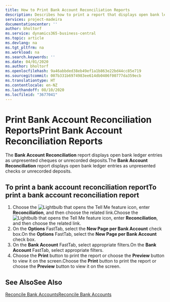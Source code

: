 ```yaml
---
title: How to Print Bank Account Reconciliation Reports
description: Describes how to print a report that displays open bank ledger entries as unpresented cheques or unrecorded deposits.
services: project-madeira
documentationcenter: ''
author: bholtorf
ms.service: dynamics365-business-central
ms.topic: article
ms.devlang: na
ms.tgt_pltfrm: na
ms.workload: na
ms.search.keywords: ''
ms.date: 04/01/2020
ms.author: bholtorf
ms.openlocfilehash: 9a46abbded38eb49ef1a1b863e22bd44cc85e719
ms.sourcegitcommit: 007b331b6974983ee614db0406f00777da359ecb
ms.translationtype: HT
ms.contentlocale: en-NZ
ms.lasthandoff: 08/10/2020
ms.locfileid: "3677041"
---
```

# <a name="print-bank-account-reconciliation-reports"></a><span data-ttu-id="6609c-103">Print Bank Account Reconciliation Reports</span><span class="sxs-lookup"><span data-stu-id="6609c-103">Print Bank Account Reconciliation Reports</span></span>
<span data-ttu-id="6609c-104">The **Bank Account Reconciliation** report displays open bank ledger entries as unpresented cheques or unrecorded deposits.</span><span class="sxs-lookup"><span data-stu-id="6609c-104">The **Bank Account Reconciliation** report displays open bank ledger entries as unpresented checks or unrecorded deposits.</span></span>  

## <a name="to-print-a-bank-account-reconciliation-report"></a><span data-ttu-id="6609c-105">To print a bank account reconciliation report</span><span class="sxs-lookup"><span data-stu-id="6609c-105">To print a bank account reconciliation report</span></span>  
1.  <span data-ttu-id="6609c-106">Choose the ![Lightbulb that opens the Tell Me feature](../../media/ui-search/search_small.png "Tell me what you want to do") icon, enter **Reconciliation**, and then choose the related link.</span><span class="sxs-lookup"><span data-stu-id="6609c-106">Choose the ![Lightbulb that opens the Tell Me feature](../../media/ui-search/search_small.png "Tell me what you want to do") icon, enter **Reconciliation**, and then choose the related link.</span></span>  
2.  <span data-ttu-id="6609c-107">On the **Options** FastTab, select the **New Page per Bank Account** check box.</span><span class="sxs-lookup"><span data-stu-id="6609c-107">On the **Options** FastTab, select the **New Page per Bank Account** check box.</span></span>  
3.  <span data-ttu-id="6609c-108">On the **Bank Account** FastTab, select appropriate filters.</span><span class="sxs-lookup"><span data-stu-id="6609c-108">On the **Bank Account** FastTab, select appropriate filters.</span></span>  
4.  <span data-ttu-id="6609c-109">Choose the **Print** button to print the report or choose the **Preview** button to view it on the screen.</span><span class="sxs-lookup"><span data-stu-id="6609c-109">Choose the **Print** button to print the report or choose the **Preview** button to view it on the screen.</span></span>  

## <a name="see-also"></a><span data-ttu-id="6609c-110">See Also</span><span class="sxs-lookup"><span data-stu-id="6609c-110">See Also</span></span>  
[<span data-ttu-id="6609c-111">Reconcile Bank Accounts</span><span class="sxs-lookup"><span data-stu-id="6609c-111">Reconcile Bank Accounts</span></span>](../../bank-how-reconcile-bank-accounts-separately.md)
